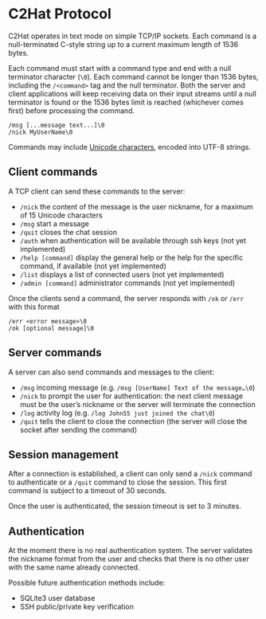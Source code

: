 # C2Hat Protocol

C2Hat operates in text mode on simple TCP/IP sockets. Each command is a null-terminated C-style string up to a current maximum length of 1536 bytes.

Each command must start with a command type and end with a null terminator character (`\0`). Each command cannot be longer than 1536 bytes, including the `/<command>` tag and the null terminator. Both the server and client applications will keep receiving data on their input streams until a null terminator is found or the 1536 bytes limit is reached (whichever comes first) before processing the command.

```
/msg [...message text...]\0
/nick MyUserName\0
```

Commands may include [Unicode characters](./unicode.md), encoded into UTF-8 strings.

## Client commands

A TCP client can send these commands to the server:

 - `/nick` the content of the message is the user nickname, for a maximum of
   15 Unicode characters
 - `/msg` start a message
 - `/quit` closes the chat session
 - `/auth` when authentication will be available through ssh keys (not yet implemented)
 - `/help [command]` display the general help or the help for the specific command,
   if available (not yet implemented)
 - `/list` displays a list of connected users (not yet implemented)
 - `/admin [command]` administrator commands (not yet implemented)

Once the clients send a command, the server responds with `/ok` or `/err` with this format

```
/err <error message>\0
/ok [optional message]\0
```

## Server commands

A server can also send commands and messages to the client:

 - `/msg` incoming message (e.g. `/msg [UserName] Text of the message…\0`)
 - `/nick` to prompt the user for authentication: the next client message must be the user’s nickname or the server will terminate the connection
 - `/log` activity log (e.g. `/log John55 just joined the chat\0`)
 - `/quit` tells the client to close the connection (the server will close the socket after sending the command)

## Session management

After a connection is established, a client can only send a `/nick` command to authenticate or a `/quit` command to close the session. This first command is subject to a timeout of 30 seconds.

Once the user is authenticated, the session timeout is set to 3 minutes.

## Authentication

At the moment there is no real authentication system. The server validates the nickname format from the user and checks that there is no other user with the same name already connected.

Possible future authentication methods include:

 - SQLite3 user database
 - SSH public/private key verification
